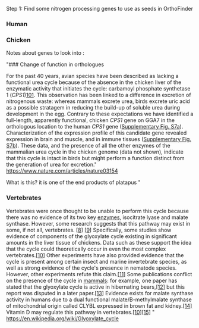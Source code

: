 Step 1:
Find some nitrogen processing genes to use as seeds in OrthoFinder
### Human
### Chicken


Notes about genes to look into :

"### Change of function in orthologues

For the past 40 years, avian species have been described as lacking a functional urea cycle because of the absence in the chicken liver of the enzymatic activity that initiates the cycle: carbamoyl phosphate synthetase 1 (_CPS1_)[101](https://www.nature.com/articles/nature03154#ref-CR101 "Tamir, H. & Ratner, S. Enzymes of arginine metabolism in chicks. Arch. Biochem. Biophys. 102, 249–258 (1963)"). This observation has been linked to a difference in excretion of nitrogenous waste: whereas mammals excrete urea, birds excrete uric acid as a possible stratagem in reducing the build-up of soluble urea during development in the egg. Contrary to these expectations we have identified a full-length, apparently functional, chicken _CPS1_ gene on GGA7 in the orthologous location to the human _CPS1_ gene ([Supplementary Fig. S7a](https://www.nature.com/articles/nature03154#MOESM1)). Characterization of the expression profile of this candidate gene revealed expression in brain and muscle, and in immune tissues ([Supplementary Fig. S7b](https://www.nature.com/articles/nature03154#MOESM1)). These data, and the presence of all the other enzymes of the mammalian urea cycle in the chicken genome (data not shown), indicate that this cycle is intact in birds but might perform a function distinct from the generation of urea for excretion."  https://www.nature.com/articles/nature03154

What is this? it is one of the end products of platapus
"
### Vertebrates

Vertebrates were once thought to be unable to perform this cycle because there was no evidence of its two key [enzymes](https://en.wikipedia.org/wiki/Enzyme "Enzyme"), isocitrate lyase and malate synthase. However, some research suggests that this pathway may exist in some, if not all, vertebrates. [[8]](https://en.wikipedia.org/wiki/Glyoxylate_cycle#cite_note-8) [[9]](https://en.wikipedia.org/wiki/Glyoxylate_cycle#cite_note-9) Specifically, some studies show evidence of components of the glyoxylate cycle existing in significant amounts in the liver tissue of chickens. Data such as these support the idea that the cycle could theoretically occur in even the most complex vertebrates.[[10]](https://en.wikipedia.org/wiki/Glyoxylate_cycle#cite_note-pmid2164796-10) Other experiments have also provided evidence that the cycle is present among certain insect and marine invertebrate species, as well as strong evidence of the cycle's presence in nematode species. However, other experiments refute this claim.[[11]](https://en.wikipedia.org/wiki/Glyoxylate_cycle#cite_note-11) Some publications conflict on the presence of the cycle in [mammals](https://en.wikipedia.org/wiki/Mammal "Mammal"): for example, one paper has stated that the glyoxylate cycle is active in hibernating bears,[[12]](https://en.wikipedia.org/wiki/Glyoxylate_cycle#cite_note-12) but this report was disputed in a later paper.[[13]](https://en.wikipedia.org/wiki/Glyoxylate_cycle#cite_note-13) Evidence exists for malate synthase activity in humans due to a dual functional malate/B-methylmalate synthase of mitochondrial origin called CLYBL expressed in brown fat and kidney.[[14]](https://en.wikipedia.org/wiki/Glyoxylate_cycle#cite_note-14) Vitamin D may regulate this pathway in vertebrates.[[10]](https://en.wikipedia.org/wiki/Glyoxylate_cycle#cite_note-pmid2164796-10)[[15]](https://en.wikipedia.org/wiki/Glyoxylate_cycle#cite_note-15)
" https://en.wikipedia.org/wiki/Glyoxylate_cycle